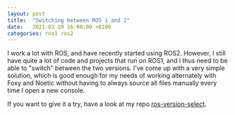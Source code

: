 ```yaml
---
layout: post
title:  "Switching between ROS 1 and 2"
date:   2021-01-20 16:00:00 +0100
categories: ros1 ros2
---
```


I work a lot with ROS, and have recently started using ROS2. However, I still
have quite a lot of code and projects that run on ROS1, and I thus need to
be able to "switch" between the two versions. I've come up with a very simple
solution, which is good enough for my needs of working alternately with Foxy
and Noetic without having to always source all files manually every time I open
a new console.

If you want to give it a try, have a look at my repo
[ros-version-select](https://github.com/francofusco/ros-version-select).
